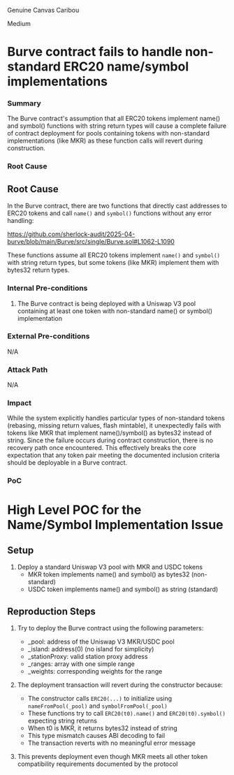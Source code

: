 Genuine Canvas Caribou

Medium

# Burve contract fails to handle non-standard ERC20 name/symbol implementations

### Summary

The Burve contract's assumption that all ERC20 tokens implement name() and symbol() functions with string return types will cause a complete failure of contract deployment for pools containing tokens with non-standard implementations (like MKR) as these function calls will revert during construction.

### Root Cause

## Root Cause

In the Burve contract, there are two functions that directly cast addresses to ERC20 tokens and call `name()` and `symbol()` functions without any error handling:


https://github.com/sherlock-audit/2025-04-burve/blob/main/Burve/src/single/Burve.sol#L1062-L1090

These functions assume all ERC20 tokens implement `name()` and `symbol()` with string return types, but some tokens (like MKR) implement them with bytes32 return types.

### Internal Pre-conditions

1. The Burve contract is being deployed with a Uniswap V3 pool containing at least one token with non-standard name() or symbol() implementation


### External Pre-conditions

N/A

### Attack Path

N/A 

### Impact

While the system explicitly handles particular types of non-standard tokens (rebasing, missing return values, flash mintable), it unexpectedly fails with tokens like MKR that implement name()/symbol() as bytes32 instead of string. Since the failure occurs during contract construction, there is no recovery path once encountered. This effectively breaks the core expectation that any token pair meeting the documented inclusion criteria should be deployable in a Burve contract. 

### PoC

# High Level POC for the Name/Symbol Implementation Issue

## Setup

1. Deploy a standard Uniswap V3 pool with MKR and USDC tokens
    - MKR token implements name() and symbol() as bytes32 (non-standard)
    - USDC token implements name() and symbol() as string (standard)

## Reproduction Steps

1. Try to deploy the Burve contract using the following parameters:
    
  
    - _pool: address of the Uniswap V3 MKR/USDC pool
    - _island: address(0) (no island for simplicity)
    - _stationProxy: valid station proxy address
    - _ranges: array with one simple range
    - _weights: corresponding weights for the range
   
    
2. The deployment transaction will revert during the constructor because:
    
    - The constructor calls `ERC20(...)` to initialize using `nameFromPool(_pool)` and `symbolFromPool(_pool)`
    - These functions try to call `ERC20(t0).name()` and `ERC20(t0).symbol()` expecting string returns
    - When t0 is MKR, it returns bytes32 instead of string
    - This type mismatch causes ABI decoding to fail
    - The transaction reverts with no meaningful error message
3. This prevents deployment even though MKR meets all other token compatibility requirements documented by the protocol